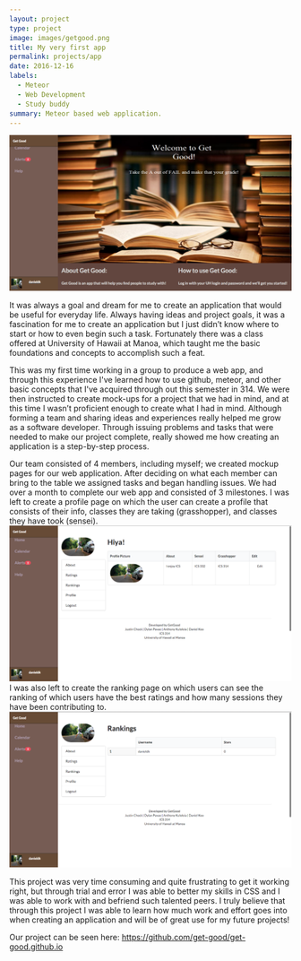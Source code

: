 ```yaml
---
layout: project
type: project
image: images/getgood.png
title: My very first app
permalink: projects/app
date: 2016-12-16
labels:
  - Meteor
  - Web Development
  - Study buddy
summary: Meteor based web application.
---
```


<img class="ui image" src="../images/getgood.png">

It was always a goal and dream for me to create an application that would be useful for everyday life.  Always having ideas and project goals, it was a fascination for me to create an application but I just didn’t know where to start or how to even begin such a task. Fortunately there was a class offered at University of Hawaii at Manoa, which taught me the basic foundations and concepts to accomplish such a feat.

This was my first time working in a group to produce a web app, and through this experience I've learned how to use github, meteor, and other basic concepts that I've acquired through out this semester in 314.  We were then instructed to create mock-ups for a project that we had in mind, and at this time I wasn’t proficient enough to create what I had in mind.  Although forming a team and sharing ideas and experiences really helped me grow as a software developer.  Through issuing problems and tasks that were needed to make our project complete, really showed me how creating an application is a step-by-step process.

Our team consisted of 4 members, including myself; we created mockup pages for our web application. After deciding on what each member can bring to the table we assigned tasks and began handling issues. We had over a month to complete our web app and consisted of 3 milestones. I was left to create a profile page on which the user can create a profile that consists of their info, classes they are taking (grasshopper), and classes they have took (sensei).
<img class="ui image" src="../images/profilepage.png">
I was also left to create the ranking page on which users can see the ranking of which users have the best ratings and how many sessions they have been contributing to.
<img class="ui image" src="../images/ranking.png">

This project was very time consuming and quite frustrating to get it working right, but through trial and error I was able to better my skills in CSS and I was able to work with and befriend such talented peers. I truly believe that through this project I was able to learn how much work and effort goes into when creating an application and will be of great use for my future projects!

Our project can be seen here: https://github.com/get-good/get-good.github.io

